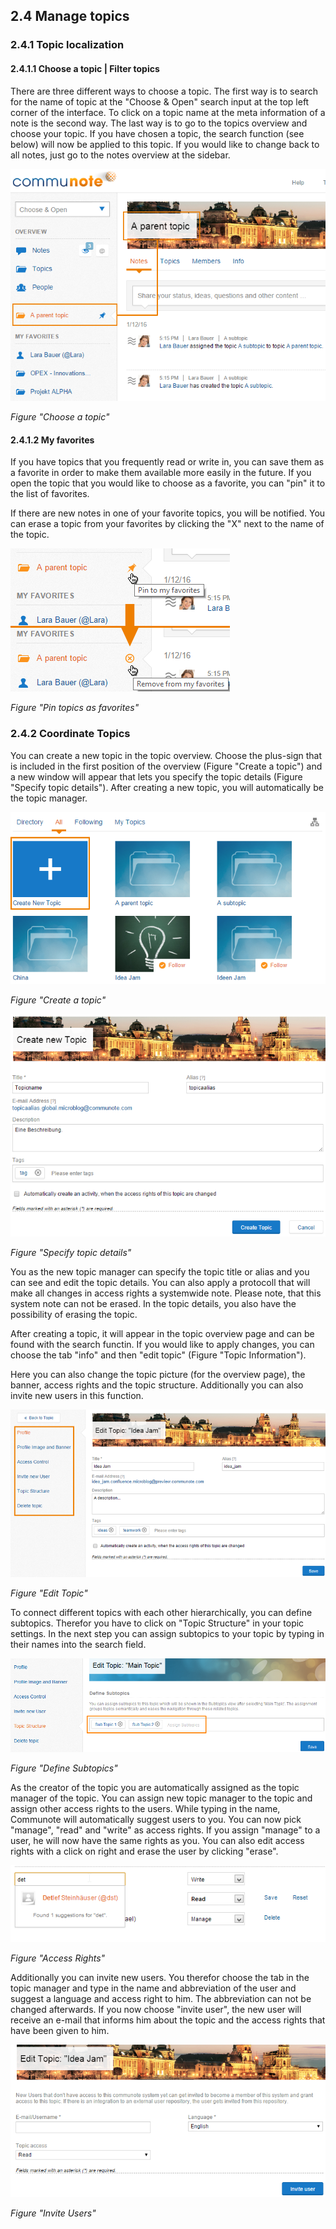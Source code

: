 ## 2.4 Manage topics

### 2.4.1 Topic localization

#### 2.4.1.1 Choose a topic | Filter topics

There are three different ways to choose a topic. The first way is to search for the name of topic at the "Choose & Open" search input at the top left corner of the interface. To click on a topic name at the meta information of a note is the second way. The last way is to go to the topics overview and choose your topic. If you have chosen a topic, the search function (see below) will now be applied to this topic. If you would like to change back to all notes, just go to the notes overview at the sidebar.

![](/images/docu/topic_chosen.png)

_Figure "Choose a topic"_

#### 2.4.1.2 My favorites

If you have topics that you frequently read or write in, you can save them as a favorite in order to make them available more easily in the future. If you open the topic that you would like to choose as a favorite, you can "pin" it to the list of favorites.

If there are new notes in one of your favorite topics, you will be notified. You can erase a topic from your favorites by clicking the "X" next to the name of the topic.

![](/images/docu/sidebar_pin_favorites.png)

_Figure "Pin topics as favorites"_

### 2.4.2 Coordinate Topics

You can create a new topic in the topic overview. Choose the plus-sign that is included in the first position of the overview (Figure "Create a topic") and a new window will appear that lets you specify the topic details (Figure "Specify topic details"). After creating a new topic, you will automatically be the topic manager.

![](/images/docu/topics_new.png)

_Figure "Create a topic"_

![](/images/docu/topic_create.png)

_Figure "Specify topic details"_

You as the new topic manager can specify the topic title or alias and you can see and edit the topic details. You can also apply a protocoll that will make all changes in access rights a systemwide note. Please note, that this system note can not be erased. In the topic details, you also have the possibility of erasing the topic.

After creating a topic, it will appear in the topic overview page and can be found with the search functin. If you would like to apply changes, you can choose the tab "info" and then "edit topic" (Figure "Topic Information").

Here you can also change the topic picture (for the overview page), the banner, access rights and the topic structure. Additionally you can also invite new users in this function.

![](/images/docu/topic_edit.png)

_Figure "Edit Topic"_

To connect different topics with each other hierarchically, you can define subtopics. Therefor you have to click on "Topic Structure" in your topic settings. In the next step you can assign subtopics to your topic by typing in their names into the search field.

![](/images/docu/topic_subtopics.png)

_Figure "Define Subtopics"_

As the creator of the topic you are automatically assigned as the topic manager of the topic. You can assign new topic manager to the topic and assign other access rights to the users. While typing in the name, Communote will automatically suggest users to you. You can now pick "manage", "read" and "write" as access rights. If you assign "manage" to a user, he will now have the same rights as you. You can also edit access rights with a click on right and erase the user by clicking "erase".

![](/images/docu/topic_access.png)

_Figure "Access Rights"_

Additionally you can invite new users. You therefor choose the tab in the topic manager and type in the name and abbreviation of the user and suggest a language and access right to him. The abbreviation can not be changed afterwards. If you now choose "invite user", the new user will receive an e-mail that informs him about the topic and the access rights that have been given to him.

![](/images/docu/topic_invite.png)

_Figure "Invite Users"_
